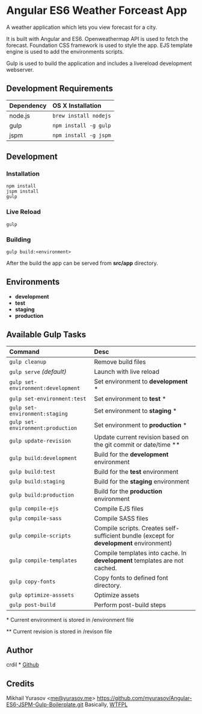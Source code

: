 # Angular ES6 Weather Forceast App

A weather application which lets you view forecast for a city.

It is built with Angular and ES6.
Openweathermap API is used to fetch the forecast.
Foundation CSS framework is used to style the app.
EJS template engine is used to add the environments scripts.

Gulp is used to build the application and includes a livereload development webserver.

## Development Requirements

|Dependency|OS X Installation|
|:--|:--|
|node.js|`brew install nodejs`|
|gulp|`npm install -g gulp`|
|jspm|`npm install -g jspm`|

## Development

### Installation

```
npm install
jspm install
gulp
```

### Live Reload

`gulp`

### Building

`gulp build:<environment>`

After the build the app can be served from __src/app__ directory.

## Environments

* **development**
* **test**
* **staging**
* **production**

## Available Gulp Tasks

|Command|Desc|
|:--|:--|
|`gulp cleanup`|Remove build files|
|`gulp serve` _(default)_|Launch with live reload|
|`gulp set-environment:development`|Set environment to __development__ \*|
|`gulp set-environment:test`|Set environment to __test__ \*|
|`gulp set-environment:staging`|Set environment to __staging__ \*|
|`gulp set-environment:production`|Set environment to __production__ \*|
|`gulp update-revision`|Update current revision based on the git commit or date/time \**|
|`gulp build:development`|Build for the __development__ environment|
|`gulp build:test`|Build for the __test__ environment|
|`gulp build:staging`|Build for the __staging__ environment|
|`gulp build:production`|Build for the __production__ environment|
|`gulp compile-ejs`|Compile EJS files|
|`gulp compile-sass`|Compile SASS files|
|`gulp compile-scripts`|Compile scripts. Creates self-sufficient bundle (except for __development__ environment)|
|`gulp compile-templates`|Compile templates into cache. In __development__ templates are not cached.|
|`gulp copy-fonts`|Copy fonts to defined font directory.|
|`gulp optimize-asssets`|Optimize assets|
|`gulp post-build`|Perform post-build steps|

\* Current environment is stored in /environment file

\** Current revision is stored in /revison file


## Author

crdil * [Github](https://github.com/crdil)

## Credits

Mikhail Yurasov <<me@yurasov.me>> https://github.com/myurasov/Angular-ES6-JSPM-Gulp-Boilerplate.git
Basically, [WTFPL](http://www.wtfpl.net/)

